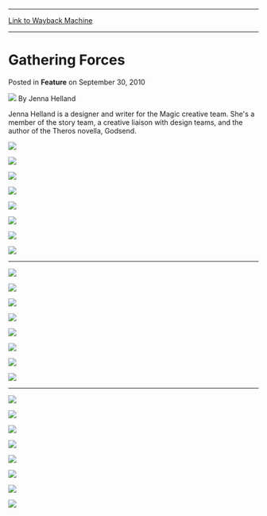 
---
[Link to Wayback Machine](https://web.archive.org/web/20150517060959/http://magic.wizards.com/en/articles/archive/feature/gathering-forces-2010-09-30)

[_metadata_:wayback_url]:- "http://magic.wizards.com/en/articles/archive/feature/gathering-forces-2010-09-30"
[_metadata_:wayback_raw_url]:- "https://web.archive.org/web/20150517060959id_/http://magic.wizards.com/en/articles/archive/feature/gathering-forces-2010-09-30"
[_metadata_:wayback_capture_timestamp]:- "2015-05-17 06:09:59+00:00"
[_metadata_:publish_date]:- "2010-09-30"
[_metadata_:generator]:- "Drupal 7 (http://drupal.org)"
---


Gathering Forces
================



 Posted in **Feature**
 on September 30, 2010 






![](https://media.magic.wizards.com/styles/auth_small/public/images/person/authorpic_JennaHelland.jpg)
By Jenna Helland




Jenna Helland is a designer and writer for the Magic creative team. She's a member of the story team, a creative liaison with design teams, and the author of the Theros novella, Godsend. 






![](https://media.wizards.com/images/magic/daily/webcomics/Webcomic12_EN_Pt1_1.jpg)


![](https://media.wizards.com/images/magic/daily/webcomics/Webcomic12_EN_Pt1_2.jpg)


![](https://media.wizards.com/images/magic/daily/webcomics/Webcomic12_EN_Pt1_3.jpg)


![](https://media.wizards.com/images/magic/daily/webcomics/Webcomic12_EN_Pt1_4.jpg)


![](https://media.wizards.com/images/magic/daily/webcomics/Webcomic12_EN_Pt1_5.jpg)


![](https://media.wizards.com/images/magic/daily/webcomics/Webcomic12_EN_Pt1_6.jpg)


![](https://media.wizards.com/images/magic/daily/webcomics/Webcomic12_EN_Pt1_7.jpg)


![](https://media.wizards.com/images/magic/daily/webcomics/Webcomic12_EN_Pt1_8.jpg)




---

![](https://media.wizards.com/images/magic/daily/webcomics/Webcomic12_EN_Pt2_1.jpg)


![](https://media.wizards.com/images/magic/daily/webcomics/Webcomic12_EN_Pt2_2.jpg)


![](https://media.wizards.com/images/magic/daily/webcomics/Webcomic12_EN_Pt2_3.jpg)


![](https://media.wizards.com/images/magic/daily/webcomics/Webcomic12_EN_Pt2_4.jpg)


![](https://media.wizards.com/images/magic/daily/webcomics/Webcomic12_EN_Pt2_5.jpg)


![](https://media.wizards.com/images/magic/daily/webcomics/Webcomic12_EN_Pt2_6.jpg)


![](https://media.wizards.com/images/magic/daily/webcomics/Webcomic12_EN_Pt2_7.jpg)


![](https://media.wizards.com/images/magic/daily/webcomics/Webcomic12_EN_Pt2_8.jpg)




---

![](https://media.wizards.com/images/magic/daily/webcomics/Webcomic12_EN_Pt3_1.jpg)


![](https://media.wizards.com/images/magic/daily/webcomics/Webcomic12_EN_Pt3_2.jpg)


![](https://media.wizards.com/images/magic/daily/webcomics/Webcomic12_EN_Pt3_3.jpg)


![](https://media.wizards.com/images/magic/daily/webcomics/Webcomic12_EN_Pt3_4.jpg)


![](https://media.wizards.com/images/magic/daily/webcomics/Webcomic12_EN_Pt3_5.jpg)


![](https://media.wizards.com/images/magic/daily/webcomics/Webcomic12_EN_Pt3_6.jpg)


![](https://media.wizards.com/images/magic/daily/webcomics/Webcomic12_EN_Pt3_7.jpg)


![](https://media.wizards.com/images/magic/daily/webcomics/Webcomic12_EN_Pt3_8.jpg)








